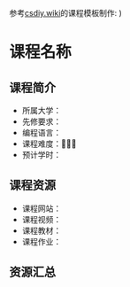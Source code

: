 参考[csdiy.wiki](https://csdiy.wiki)的课程模板制作: )
# 课程名称

## 课程简介

- 所属大学：
- 先修要求：
- 编程语言：
- 课程难度：🌟🌟🌟
- 预计学时：

<!-- 用一两段话介绍这门课程，内容包括但不限于：
    （1）课程覆盖的知识点范围
    （2）与同类课程相比它的优势与特点
    （3）学习这门课程的体验与感受
    （4）自学这门课的注意点（踩过的坑、难度预警等等）
    （5）... ...
-->

## 课程资源

- 课程网站：
- 课程视频：
- 课程教材：
- 课程作业：

## 资源汇总
<!--
@XXX 在学习这门课中用到的所有资源和作业实现都汇总在 [user/repo - GitHub](https://github.com/user/repo) 中。
-->

<!--
## 备注
编写文档时尽量遵守 [Markdown Rules][md_rules] 与 [Markdown 简体中文与西文混排要点][cn_en_mixed_typography]，前者可以通过 VS Code 插件 *markdownlint* 提示并处理。

[md_rules]: https://github.com/markdownlint/markdownlint/blob/master/docs/RULES.md
[cn_en_mixed_typography]: https://github.com/selfteaching/markdown-writing-with-mixed-cn-en

正文中请删除该节。
-->